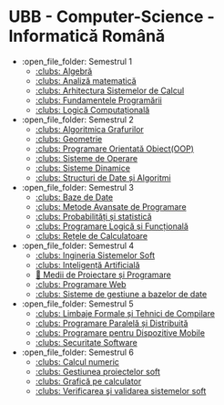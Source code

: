# UBB - Computer-Science - Informatică Română
<ul>
	<li>:open_file_folder: Semestrul 1
		<ul>
			<li>
				<a href="https://github.com/Pufcorina/Algebra"> 
				  :clubs:  Algebră  
				</a>
			</li>
			<li>
				<a href="https://github.com/Pufcorina/Algebra"> 
				  :clubs:  Analiză matematică
				</a>
			</li>
			<li>
				<a href="https://github.com/Pufcorina/Algebra"> 
				  :clubs:  Arhitectura Sistemelor de Calcul 
				</a>
			</li>
			<li>
				<a href="https://github.com/Pufcorina/Algebra"> 
				  :clubs:  Fundamentele Programării
				</a>
			</li>
			<li>
				<a href="https://github.com/Pufcorina/Algebra"> 
				  :clubs:  Logică Computațională
				</a>
			</li>
		</ul>
	</li>
	<li>:open_file_folder: Semestrul 2
		<ul>
			<li>
				<a href="https://github.com/Pufcorina/Algebra"> 
				  :clubs:  Algoritmica Grafurilor 
				</a>
			</li>
			<li>
				<a href="https://github.com/Pufcorina/Algebra"> 
				  :clubs:  Geometrie
				</a>
			</li>
			<li>
				<a href="https://github.com/Pufcorina/Algebra"> 
				  :clubs:  Programare Orientată Obiect(OOP)
				</a>
			</li>
			<li>
				<a href="https://github.com/Pufcorina/Algebra"> 
				  :clubs:  Sisteme de Operare
				</a>
			</li>
			<li>
				<a href="https://github.com/Pufcorina/Algebra"> 
				  :clubs:  Sisteme Dinamice 
				</a>
			</li>
			<li>
				<a href="https://github.com/Pufcorina/Algebra"> 
				  :clubs:  Structuri de Date și Algoritmi
				</a>
			</li>
		</ul>
	</li>
	<li>:open_file_folder: Semestrul 3
		<ul>
			<li>
				<a href="https://github.com/Pufcorina/Algebra"> 
				  :clubs:  Baze de Date
				</a>
			</li>
			<li>
				<a href="https://github.com/Pufcorina/Algebra"> 
				  :clubs:  Metode Avansate de Programare
				</a>
			</li>
			<li>
				<a href="https://github.com/Pufcorina/Algebra"> 
				  :clubs:  Probabilități și statistică
				</a>
			</li>
			<li>
				<a href="https://github.com/Pufcorina/Algebra"> 
				  :clubs:  Programare Logică și Funcțională
				</a>
			</li>
			<li>
				<a href="https://github.com/Pufcorina/Algebra"> 
				  :clubs:  Rețele de Calculatoare
				</a>
			</li>
		</ul>
	</li>
	<li>:open_file_folder: Semestrul 4
		<ul>
			<li>
				<a href="https://github.com/Pufcorina/Algebra"> 
				  :clubs:  Ingineria Sistemelor Soft 
				</a>
			</li>
			<li>
				<a href="https://github.com/Pufcorina/Algebra"> 
				  :clubs:  Inteligență Artificială
				</a>
			</li>
			<li>
				<a href="https://github.com/Pufcorina/Algebra"> 
				  &#129497  Medii de Proiectare și Programare 
				</a>
			</li>
			<li>
				<a href="https://github.com/Pufcorina/Algebra"> 
				  :clubs:  Programare Web
				</a>
			</li>
			<li>
				<a href="https://github.com/Pufcorina/Algebra"> 
				  :clubs:  Sisteme de gestiune a bazelor de date
				</a>
			</li>
		</ul>
	</li>
	<li>:open_file_folder: Semestrul 5
		<ul>
			<li>
				<a href="https://github.com/Pufcorina/Algebra"> 
				  :clubs:  Limbaje Formale și Tehnici de Compilare
				</a>
			</li>
			<li>
				<a href="https://github.com/Pufcorina/Algebra"> 
				  :clubs:  Programare Paralelă și Distribuită
				</a>
			</li>
			<li>
				<a href="https://github.com/Pufcorina/Algebra"> 
				  :clubs:  Programare pentru Dispozitive Mobile
				</a>
			</li>
			<li>
				<a href="https://github.com/Pufcorina/Algebra"> 
				  :clubs:  Securitate Software
				</a>
			</li>
		</ul>
	</li>
	<li>:open_file_folder: Semestrul 6
		<ul>
			<li>
				<a href="https://github.com/Pufcorina/Algebra"> 
				  :clubs:  Calcul numeric 
				</a>
			</li>
			<li>
				<a href="https://github.com/Pufcorina/Algebra"> 
				  :clubs:  Gestiunea proiectelor soft
				</a>
			</li>
			<li>
				<a href="https://github.com/Pufcorina/Algebra"> 
				  :clubs:  Grafică pe calculator 
				</a>
			</li>
			<li>
				<a href="https://github.com/Pufcorina/Algebra"> 
				  :clubs:  Verificarea şi validarea sistemelor soft
				</a>
			</li>
		</ul>
	</li>
</ul>
